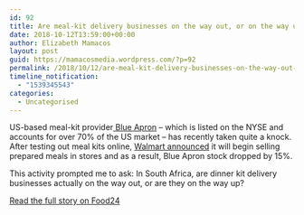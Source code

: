 ```yaml
---
id: 92
title: Are meal-kit delivery businesses on the way out, or on the way up?
date: 2018-10-12T13:59:00+00:00
author: Elizabeth Mamacos
layout: post
guid: https://mamacosmedia.wordpress.com/?p=92
permalink: /2018/10/12/are-meal-kit-delivery-businesses-on-the-way-out-or-on-the-way-up/
timeline_notification:
  - "1539345543"
categories:
  - Uncategorised
---
```

US-based meal-kit provider<a href="https://www.blueapron.com/" target="_blank" rel="noopener"> Blue Apron</a> – which is listed on the NYSE and accounts for over 70% of the US market – has recently taken quite a knock. After testing out meal kits online, <a href="https://www.theverge.com/2018/3/5/17081466/walmart-meal-kit-in-store-blue-apron-amazon" target="_blank" rel="noopener">Walmart announced</a> it will begin selling prepared meals in stores and as a result, Blue Apron stock dropped by 15%.

This activity prompted me to ask: In South Africa, are dinner kit delivery businesses actually on the way out, or are they on the way up?

<a href="https://www.food24.com/News-and-Guides/Features/are-dinner-kit-delivery-businesses-on-the-way-out-or-on-the-way-up-20180411" target="_blank" rel="noopener">Read the full story on Food24</a>